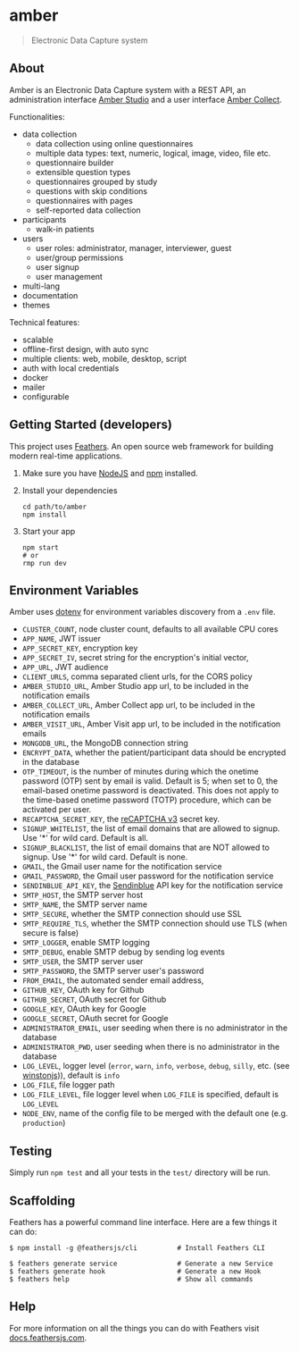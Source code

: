 # amber

> Electronic Data Capture system

## About

Amber is an Electronic Data Capture system with a REST API, an administration interface [Amber Studio](https://github.com/obiba/amber-studio) and a user interface [Amber Collect](https://github.com/obiba/amber-collect).

Functionalities:

* data collection
  * data collection using online questionnaires
  * multiple data types: text, numeric, logical, image, video, file etc.
  * questionnaire builder
  * extensible question types
  * questionnaires grouped by study
  * questions with skip conditions
  * questionnaires with pages
  * self-reported data collection
* participants
  * walk-in patients
* users
  * user roles: administrator, manager, interviewer, guest
  * user/group permissions
  * user signup
  * user management
* multi-lang
* documentation
* themes

Technical features:

* scalable
* offline-first design, with auto sync
* multiple clients: web, mobile, desktop, script
* auth with local credentials
* docker
* mailer
* configurable

## Getting Started (developers)

This project uses [Feathers](http://feathersjs.com). An open source web framework for building modern real-time applications.

1. Make sure you have [NodeJS](https://nodejs.org/) and [npm](https://www.npmjs.com/) installed.
2. Install your dependencies

    ```
    cd path/to/amber
    npm install
    ```

3. Start your app

    ```
    npm start
    # or
    rmp run dev
    ```

## Environment Variables

Amber uses [dotenv](https://github.com/motdotla/dotenv) for environment variables discovery from a `.env` file. 

* `CLUSTER_COUNT`, node cluster count, defaults to all available CPU cores
* `APP_NAME`, JWT issuer
* `APP_SECRET_KEY`, encryption key
* `APP_SECRET_IV`, secret string for the encryption's initial vector,
* `APP_URL`, JWT audience
* `CLIENT_URLS`, comma separated client urls, for the CORS policy
* `AMBER_STUDIO_URL`, Amber Studio app url, to be included in the notification emails
* `AMBER_COLLECT_URL`, Amber Collect app url, to be included in the notification emails
* `AMBER_VISIT_URL`, Amber Visit app url, to be included in the notification emails
* `MONGODB_URL`, the MongoDB connection string
* `ENCRYPT_DATA`, whether the patient/participant data should be encrypted in the database
* `OTP_TIMEOUT`, is the number of minutes during which the onetime password (OTP) sent by email is valid. Default is 5; when set to 0, the email-based onetime password is deactivated. This does not apply to the time-based onetime password (TOTP) procedure, which can be activated per user.
* `RECAPTCHA_SECRET_KEY`, the [reCAPTCHA v3](https://developers.google.com/recaptcha/docs/v3) secret key.
* `SIGNUP_WHITELIST`, the list of email domains that are allowed to signup. Use '*' for wild card. Default is all.
* `SIGNUP_BLACKLIST`, the list of email domains that are NOT allowed to signup. Use '*' for wild card. Default is none.
* `GMAIL`, the Gmail user name for the notification service
* `GMAIL_PASSWORD`, the Gmail user password for the notification service
* `SENDINBLUE_API_KEY`, the [Sendinblue](https://www.sendinblue.com/) API key for the notification service
* `SMTP_HOST`, the SMTP server host
* `SMTP_NAME`, the SMTP server name
* `SMTP_SECURE`, whether the SMTP connection should use SSL
* `SMTP_REQUIRE_TLS`, whether the SMTP connection should use TLS (when secure is false)
* `SMTP_LOGGER`, enable SMTP logging
* `SMTP_DEBUG`, enable SMTP debug by sending log events
* `SMTP_USER`, the SMTP server user
* `SMTP_PASSWORD`, the SMTP server user's password
* `FROM_EMAIL`, the automated sender email address,
* `GITHUB_KEY`, OAuth key for Github
* `GITHUB_SECRET`, OAuth secret for Github
* `GOOGLE_KEY`, OAuth key for Google
* `GOOGLE_SECRET`, OAuth secret for Google
* `ADMINISTRATOR_EMAIL`, user seeding when there is no administrator in the database
* `ADMINISTRATOR_PWD`, user seeding when there is no administrator in the database
* `LOG_LEVEL`, logger level (`error`, `warn`, `info`, `verbose`, `debug`, `silly`, etc. (see [winstonjs](https://github.com/winstonjs/winston))), default is `info`
* `LOG_FILE`, file logger path
* `LOG_FILE_LEVEL`, file logger level when `LOG_FILE` is specified, default is `LOG_LEVEL`
* `NODE_ENV`, name of the config file to be merged with the default one (e.g. `production`)

## Testing

Simply run `npm test` and all your tests in the `test/` directory will be run.

## Scaffolding

Feathers has a powerful command line interface. Here are a few things it can do:

```
$ npm install -g @feathersjs/cli          # Install Feathers CLI

$ feathers generate service               # Generate a new Service
$ feathers generate hook                  # Generate a new Hook
$ feathers help                           # Show all commands
```

## Help

For more information on all the things you can do with Feathers visit [docs.feathersjs.com](http://docs.feathersjs.com).
